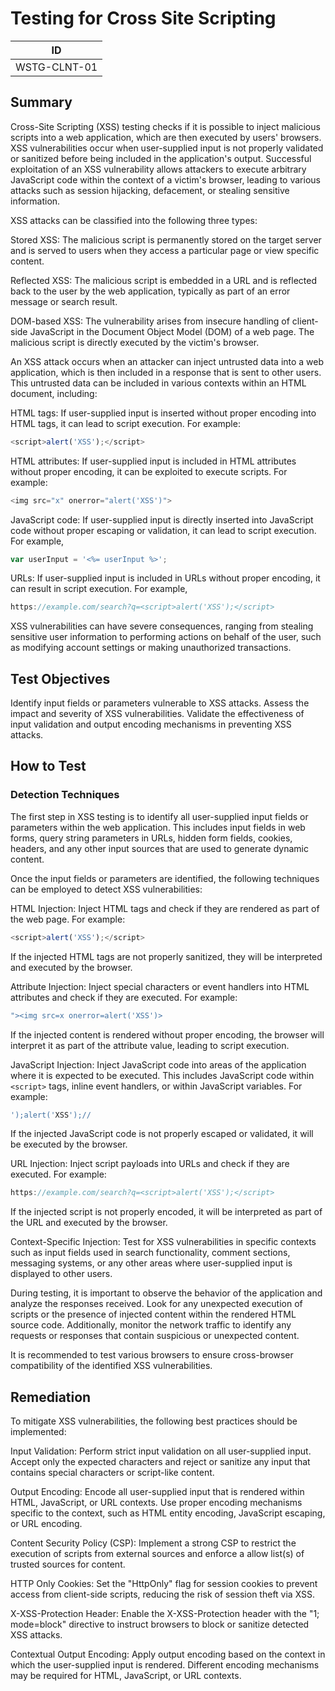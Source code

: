 # Testing for Cross Site Scripting

|ID          |
|------------|
|WSTG-CLNT-01|

## Summary

Cross-Site Scripting (XSS) testing checks if it is possible to inject malicious scripts into a web application, which are then executed by users' browsers. XSS vulnerabilities occur when user-supplied input is not properly validated or sanitized before being included in the application's output. Successful exploitation of an XSS vulnerability allows attackers to execute arbitrary JavaScript code within the context of a victim's browser, leading to various attacks such as session hijacking, defacement, or stealing sensitive information.

XSS attacks can be classified into the following three types:

Stored XSS: The malicious script is permanently stored on the target server and is served to users when they access a particular page or view specific content.

Reflected XSS: The malicious script is embedded in a URL and is reflected back to the user by the web application, typically as part of an error message or search result.

DOM-based XSS: The vulnerability arises from insecure handling of client-side JavaScript in the Document Object Model (DOM) of a web page. The malicious script is directly executed by the victim's browser.

An XSS attack occurs when an attacker can inject untrusted data into a web application, which is then included in a response that is sent to other users. This untrusted data can be included in various contexts within an HTML document, including:

HTML tags: If user-supplied input is inserted without proper encoding into HTML tags, it can lead to script execution. For example:

```js
<script>alert('XSS');</script>
```

HTML attributes: If user-supplied input is included in HTML attributes without proper encoding, it can be exploited to execute scripts. For example:

```js
<img src="x" onerror="alert('XSS')">
```

JavaScript code: If user-supplied input is directly inserted into JavaScript code without proper escaping or validation, it can lead to script execution. For example, 

```js
var userInput = '<%= userInput %>';

```

URLs: If user-supplied input is included in URLs without proper encoding, it can result in script execution. For example,

```js
https://example.com/search?q=<script>alert('XSS');</script>
```

XSS vulnerabilities can have severe consequences, ranging from stealing sensitive user information to performing actions on behalf of the user, such as modifying account settings or making unauthorized transactions.

## Test Objectives

Identify input fields or parameters vulnerable to XSS attacks.
Assess the impact and severity of XSS vulnerabilities.
Validate the effectiveness of input validation and output encoding mechanisms in preventing XSS attacks.

## How to Test

### Detection Techniques

The first step in XSS testing is to identify all user-supplied input fields or parameters within the web application. This includes input fields in web forms, query string parameters in URLs, hidden form fields, cookies, headers, and any other input sources that are used to generate dynamic content.

Once the input fields or parameters are identified, the following techniques can be employed to detect XSS vulnerabilities:

HTML Injection: Inject HTML tags and check if they are rendered as part of the web page. For example: 

```js
<script>alert('XSS');</script>
```

If the injected HTML tags are not properly sanitized, they will be interpreted and executed by the browser.

Attribute Injection: Inject special characters or event handlers into HTML attributes and check if they are executed. For example: 

```js
"><img src=x onerror=alert('XSS')>
```

If the injected content is rendered without proper encoding, the browser will interpret it as part of the attribute value, leading to script execution.

JavaScript Injection: Inject JavaScript code into areas of the application where it is expected to be executed. This includes JavaScript code within `<script>` tags, inline event handlers, or within JavaScript variables. For example: 

```js
');alert('XSS');//
````

If the injected JavaScript code is not properly escaped or validated, it will be executed by the browser.

URL Injection: Inject script payloads into URLs and check if they are executed. For example: 

```js
https://example.com/search?q=<script>alert('XSS');</script>
```

If the injected script is not properly encoded, it will be interpreted as part of the URL and executed by the browser.

Context-Specific Injection: Test for XSS vulnerabilities in specific contexts such as input fields used in search functionality, comment sections, messaging systems, or any other areas where user-supplied input is displayed to other users.

During testing, it is important to observe the behavior of the application and analyze the responses received. Look for any unexpected execution of scripts or the presence of injected content within the rendered HTML source code. Additionally, monitor the network traffic to identify any requests or responses that contain suspicious or unexpected content.

It is recommended to test various browsers to ensure cross-browser compatibility of the identified XSS vulnerabilities.

## Remediation

To mitigate XSS vulnerabilities, the following best practices should be implemented:

Input Validation: Perform strict input validation on all user-supplied input. Accept only the expected characters and reject or sanitize any input that contains special characters or script-like content.

Output Encoding: Encode all user-supplied input that is rendered within HTML, JavaScript, or URL contexts. Use proper encoding mechanisms specific to the context, such as HTML entity encoding, JavaScript escaping, or URL encoding.

Content Security Policy (CSP): Implement a strong CSP to restrict the execution of scripts from external sources and enforce a allow list(s) of trusted sources for content.

HTTP Only Cookies: Set the "HttpOnly" flag for session cookies to prevent access from client-side scripts, reducing the risk of session theft via XSS.

X-XSS-Protection Header: Enable the X-XSS-Protection header with the "1; mode=block" directive to instruct browsers to block or sanitize detected XSS attacks.

Contextual Output Encoding: Apply output encoding based on the context in which the user-supplied input is rendered. Different encoding mechanisms may be required for HTML, JavaScript, or URL contexts.
